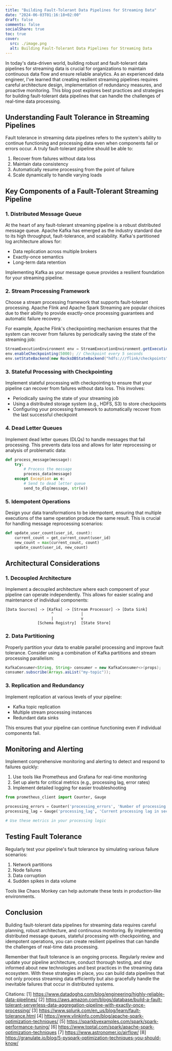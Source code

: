```yaml
---
title: "Building Fault-Tolerant Data Pipelines for Streaming Data"
date: "2024-06-03T01:16:18+02:00"
draft: false
comments: false
socialShare: true
toc: true
cover:
  src: ./image.png
  alt: Building Fault-Tolerant Data Pipelines for Streaming Data
---
```


In today's data-driven world, building robust and fault-tolerant data pipelines for streaming data is crucial for organizations to maintain continuous data flow and ensure reliable analytics. As an experienced data engineer, I've learned that creating resilient streaming pipelines requires careful architecture design, implementation of redundancy measures, and proactive monitoring. This blog post explores best practices and strategies for building fault-tolerant data pipelines that can handle the challenges of real-time data processing.

## Understanding Fault Tolerance in Streaming Pipelines

Fault tolerance in streaming data pipelines refers to the system's ability to continue functioning and processing data even when components fail or errors occur. A truly fault-tolerant pipeline should be able to:

1. Recover from failures without data loss
2. Maintain data consistency
3. Automatically resume processing from the point of failure
4. Scale dynamically to handle varying loads

## Key Components of a Fault-Tolerant Streaming Pipeline

### 1. Distributed Message Queue

At the heart of any fault-tolerant streaming pipeline is a robust distributed message queue. Apache Kafka has emerged as the industry standard due to its high throughput, fault-tolerance, and scalability. Kafka's partitioned log architecture allows for:

- Data replication across multiple brokers
- Exactly-once semantics
- Long-term data retention

Implementing Kafka as your message queue provides a resilient foundation for your streaming pipeline.

### 2. Stream Processing Framework

Choose a stream processing framework that supports fault-tolerant processing. Apache Flink and Apache Spark Streaming are popular choices due to their ability to provide exactly-once processing guarantees and automatic failure recovery.

For example, Apache Flink's checkpointing mechanism ensures that the system can recover from failures by periodically saving the state of the streaming job:

```java
StreamExecutionEnvironment env = StreamExecutionEnvironment.getExecutionEnvironment();
env.enableCheckpointing(5000); // Checkpoint every 5 seconds
env.setStateBackend(new RocksDBStateBackend("hdfs:///flink/checkpoints"));
```

### 3. Stateful Processing with Checkpointing

Implement stateful processing with checkpointing to ensure that your pipeline can recover from failures without data loss. This involves:

- Periodically saving the state of your streaming job
- Using a distributed storage system (e.g., HDFS, S3) to store checkpoints
- Configuring your processing framework to automatically recover from the last successful checkpoint

### 4. Dead Letter Queues

Implement dead letter queues (DLQs) to handle messages that fail processing. This prevents data loss and allows for later reprocessing or analysis of problematic data:

```python
def process_message(message):
    try:
        # Process the message
        process_data(message)
    except Exception as e:
        # Send to dead letter queue
        send_to_dlq(message, str(e))
```

### 5. Idempotent Operations

Design your data transformations to be idempotent, ensuring that multiple executions of the same operation produce the same result. This is crucial for handling message reprocessing scenarios:

```python
def update_user_count(user_id, count):
    current_count = get_current_count(user_id)
    new_count = max(current_count, count)
    update_count(user_id, new_count)
```

## Architectural Considerations

### 1. Decoupled Architecture

Implement a decoupled architecture where each component of your pipeline can operate independently. This allows for easier scaling and maintenance of individual components:

```
[Data Sources] -> [Kafka] -> [Stream Processor] -> [Data Sink]
                    ^            |
                    |            v
              [Schema Registry]  [State Store]
```

### 2. Data Partitioning

Properly partition your data to enable parallel processing and improve fault tolerance. Consider using a combination of Kafka partitions and stream processing parallelism:

```java
KafkaConsumer<String, String> consumer = new KafkaConsumer<>(props);
consumer.subscribe(Arrays.asList("my-topic"));
```

### 3. Replication and Redundancy

Implement replication at various levels of your pipeline:

- Kafka topic replication
- Multiple stream processing instances
- Redundant data sinks

This ensures that your pipeline can continue functioning even if individual components fail.

## Monitoring and Alerting

Implement comprehensive monitoring and alerting to detect and respond to failures quickly:

1. Use tools like Prometheus and Grafana for real-time monitoring
2. Set up alerts for critical metrics (e.g., processing lag, error rates)
3. Implement detailed logging for easier troubleshooting

```python
from prometheus_client import Counter, Gauge

processing_errors = Counter('processing_errors', 'Number of processing errors')
processing_lag = Gauge('processing_lag', 'Current processing lag in seconds')

# Use these metrics in your processing logic
```

## Testing Fault Tolerance

Regularly test your pipeline's fault tolerance by simulating various failure scenarios:

1. Network partitions
2. Node failures
3. Data corruption
4. Sudden spikes in data volume

Tools like Chaos Monkey can help automate these tests in production-like environments.

## Conclusion

Building fault-tolerant data pipelines for streaming data requires careful planning, robust architecture, and continuous monitoring. By implementing distributed message queues, stateful processing with checkpointing, and idempotent operations, you can create resilient pipelines that can handle the challenges of real-time data processing.

Remember that fault tolerance is an ongoing process. Regularly review and update your pipeline architecture, conduct thorough testing, and stay informed about new technologies and best practices in the streaming data ecosystem. With these strategies in place, you can build data pipelines that not only process streaming data efficiently but also gracefully handle the inevitable failures that occur in distributed systems.

Citations:
[1] https://www.datadoghq.com/blog/engineering/highly-reliable-data-pipelines/
[2] https://aws.amazon.com/blogs/database/build-a-fault-tolerant-serverless-data-aggregation-pipeline-with-exactly-once-processing/
[3] https://www.splunk.com/en_us/blog/learn/fault-tolerance.html
[4] https://www.vlinkinfo.com/blog/apache-spark-optimization-techniques/
[5] https://sparkbyexamples.com/spark/spark-performance-tuning/
[6] https://www.toptal.com/spark/apache-spark-optimization-techniques
[7] https://www.astronomer.io/airflow/
[8] https://granulate.io/blog/5-pyspark-optimization-techniques-you-should-know/